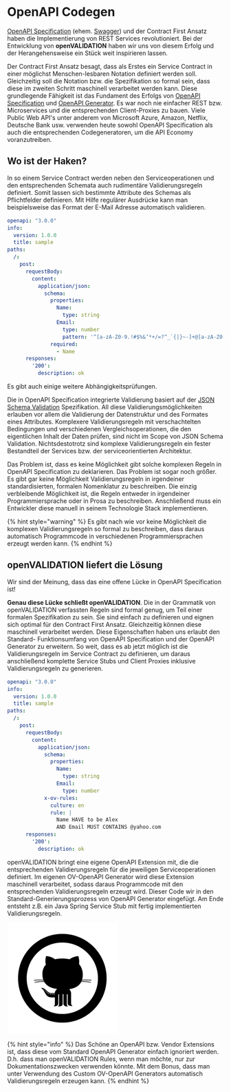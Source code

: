 # OpenAPI Codegen

[OpenAPI Specification](https://github.com/OAI/OpenAPI-Specification) \(ehem. [Swagger](https://swagger.io/)\) und der Contract First Ansatz haben die Implementierung von REST Services revolutioniert. Bei der Entwicklung von **openVALIDATION** haben wir uns von diesem Erfolg und der Herangehensweise ein Stück weit inspirieren lassen. 

Der Contract First Ansatz besagt, dass als Erstes ein Service Contract in einer möglichst Menschen-lesbaren Notation definiert werden soll. Gleichzeitig soll die Notation bzw. die Spezifikation so formal sein, dass diese im zweiten Schritt maschinell verarbeitet werden kann. Diese grundlegende Fähigkeit ist das Fundament des Erfolgs von [OpenAPI Specification](https://github.com/OAI/OpenAPI-Specification) und [OpenAPI Generator](https://openapi-generator.tech/). Es war noch nie einfacher REST bzw. Microservices und die entsprechenden Client-Proxies zu bauen. Viele Public Web API's unter anderem von Microsoft Azure, Amazon, Netflix, Deutsche Bank usw. verwenden heute sowohl OpenAPI Specification als auch die entsprechenden Codegeneratoren, um die API Economy voranzutreiben.



## Wo ist der Haken?

In so einem Service Contract werden neben den Serviceoperationen und den entsprechenden Schemata auch rudimentäre Validierungsregeln definiert. Somit lassen sich bestimmte Attribute des Schemas als Pflichtfelder definieren. Mit Hilfe regulärer Ausdrücke kann man beispielsweise das Format der E-Mail Adresse automatisch validieren. 

```yaml
openapi: "3.0.0"
info:
  version: 1.0.0
  title: sample
paths:
  /:
    post:
      requestBody:
        content:
          application/json:
            schema:
              properties:
                Name:
                  type: string
                Email:
                  type: number
                  pattern: '^[a-zA-Z0-9.!#$%&’*+/=?^_`{|}~-]+@[a-zA-Z0-9-]+(?:\.[a-zA-Z0-9-]+)*$'
              required:
                - Name
      responses:
        '200':
          description: ok

```

Es gibt auch einige weitere Abhängigkeitsprüfungen. 

Die in OpenAPI Specification integrierte Validierung basiert auf der [JSON Schema Validation](https://json-schema.org/latest/json-schema-validation.html) Spezifikation. All diese Validierungsmöglichkeiten erlauben vor allem die Validierung der Datenstruktur und des Formates eines Attributes. Komplexere Validierungsregeln mit verschachtelten Bedingungen und verschiedenen Vergleichsoperationen, die den eigentlichen Inhalt der Daten prüfen, sind nicht im Scope von JSON Schema Validation. Nichtsdestotrotz sind komplexe Validierungsregeln ein fester Bestandteil der Services bzw. der serviceorientierten Architektur. 

Das Problem ist, dass es keine Möglichkeit gibt solche komplexen Regeln in OpenAPI Specification zu deklarieren. Das Problem ist sogar noch größer. Es gibt gar keine Möglichkeit Validierungsregeln in irgendeiner standardisierten, formalen Nomenklatur zu beschreiben. Die einzig verbleibende Möglichkeit ist, die Regeln entweder in irgendeiner Programmiersprache oder in Prosa zu beschreiben. Anschließend muss ein Entwickler diese manuell in seinem Technologie Stack implementieren. 

{% hint style="warning" %}
Es gibt nach wie vor keine Möglichkeit die komplexen Validierungsregeln so formal zu beschreiben, dass daraus automatisch Programmcode in verschiedenen Programmiersprachen erzeugt werden kann.
{% endhint %}



## openVALIDATION liefert die Lösung

Wir sind der Meinung, dass das eine offene Lücke in OpenAPI Specification ist!

**Genau diese Lücke schließt openVALIDATION**. Die in der Grammatik von openVALIDATION verfassten Regeln sind formal genug, um Teil einer formalen Spezifikation zu sein. Sie sind einfach zu definieren und eignen sich optimal für den Contract First Ansatz. Gleichzeitig können diese maschinell verarbeitet werden. Diese Eigenschaften haben uns erlaubt den Standard- Funktionsumfang von OpenAPI Specification und der OpenAPI Generator zu erweitern. So weit, dass es ab jetzt möglich ist die Validierungsregeln im Service Contract zu definieren, um daraus anschließend komplette Service Stubs und Client Proxies inklusive Validierungsregeln zu generieren.

```yaml
openapi: "3.0.0"
info:
  version: 1.0.0
  title: sample
paths:
  /:
    post:
      requestBody:
        content:
          application/json:
            schema:
              properties:
                Name:
                  type: string
                Email:
                  type: number
            x-ov-rules:
              culture: en
              rule: |  
                Name HAVE to be Alex
                AND Email MUST CONTAINS @yahoo.com
      responses:
        '200':
          description: ok
```

openVALIDATION bringt eine eigene OpenAPI Extension mit, die die entsprechenden Validierungsregeln für die jeweiligen Serviceoperationen definiert. Im eigenen OV-OpenAPI Generator wird diese Extension maschinell verarbeitet, sodass daraus  Programmcode mit den entsprechenden Validierungsregeln erzeugt wird. Dieser Code wir in den Standard-Generierungsprozess von OpenAPI Generator eingefügt. Am Ende entsteht z.B. ein Java Spring Service Stub mit fertig implementierten Validierungsregeln.   


![Custom openVALIDATION-OpenAPI Generator erm&#xF6;glicht Generierung von Validierungsregeln.](../.gitbook/assets/image%20%2826%29.png)



{% hint style="info" %}
Das Schöne an OpenAPI bzw. Vendor Extensions ist, dass diese vom Standard OpenAPI Generator einfach ignoriert werden. D.h. dass man openVALIDATION Rules, wenn man möchte, nur zur Dokumentationszwecken verwenden könnte. Mit dem Bonus, dass man unter Verwendung des Custom OV-OpenAPI Generators automatisch Validierungsregeln erzeugen kann.
{% endhint %}





